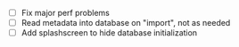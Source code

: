 - [ ] Fix major perf problems
- [ ] Read metadata into database on "import", not as needed
- [ ] Add splashscreen to hide database initialization